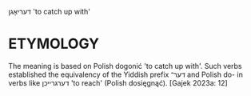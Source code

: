 דעריאָגן
'to catch up with'

ETYMOLOGY
===========
The meaning is based on Polish dogonić 'to catch up with'. Such verbs established the equivalency of the Yiddish prefix דער־ and Polish do- in verbs like דערגרייכן 'to reach' (Polish dosięgnąć).
[Gajek 2023a: 12]